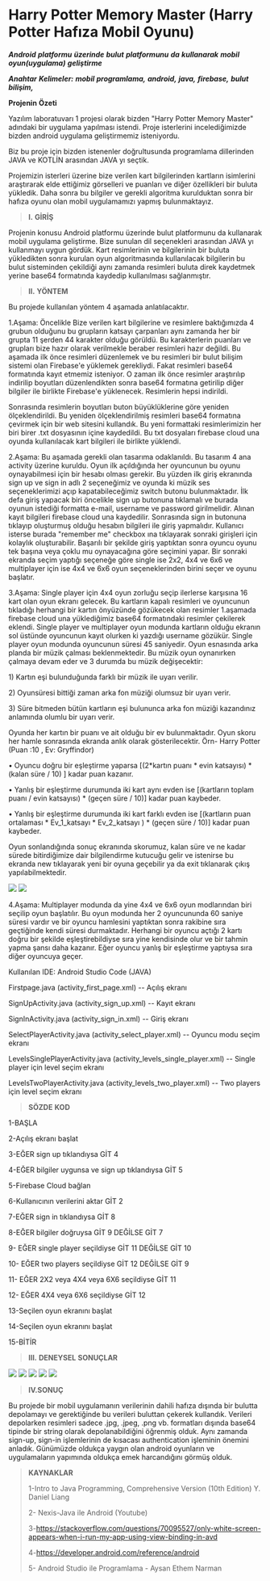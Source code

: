 
# Harry Potter Memory Master (Harry Potter Hafıza Mobil Oyunu)


***Android*** ***platformu*** ***üzerinde*** ***bulut***
***platformunu*** ***da*** ***kullanarak*** ***mobil***
***oyun(uygulama)*** ***geliştirme***

***Anahtar*** ***Kelimeler:*** ***mobil*** ***programlama,***
***android,*** ***java,*** ***firebase,*** ***bulut*** ***bilişim,***

**Projenin** **Özeti**

Yazılım laboratuvarı 1 projesi olarak bizden "Harry Potter Memory
Master" adındaki bir uygulama yapılması istendi. Proje isterlerini
incelediğimizde bizden android uygulama geliştirmemiz isteniyordu.

Biz bu proje için bizden istenenler doğrultusunda programlama
dillerinden JAVA ve KOTLİN arasından JAVA yı seçtik.

Projemizin isterleri üzerine bize verilen kart bilgilerinden kartların
isimlerini araştırarak elde ettiğimiz görselleri ve puanları ve diğer
özellikleri bir buluta yükledik. Daha sonra bu bilgiler ve gerekli
algoritma kurulduktan sonra bir hafıza oyunu olan mobil uygulamamızı
yapmış bulunmaktayız.

> **I.** **GİRİŞ**

Projenin konusu Android platformu üzerinde bulut platformunu da
kullanarak mobil uygulama geliştirme. Bize sunulan dil seçenekleri
arasından JAVA yı kullanmayı uygun gördük. Kart resimlerinin ve
bilgilerinin bir buluta yükledikten sonra kurulan oyun algoritmasında
kullanılacak bilgilerin bu bulut sisteminden çekildiği aynı zamanda
resimleri buluta direk kaydetmek yerine base64 formatında kaydedip
kullanılması sağlanmıştır.

> **II.** **YÖNTEM**

Bu projede kullanılan yöntem 4 aşamada anlatılacaktır.

1.Aşama: Öncelikle Bize verilen kart bilgilerine ve resimlere
baktığımızda 4 grubun olduğunu bu grupların katsayı çarpanları aynı
zamanda her bir grupta 11 şerden 44 karakter olduğu görüldü. Bu
karakterlerin puanları ve grupları bize hazır olarak verilmekle beraber
resimleri hazır değildi. Bu aşamada ilk önce resimleri düzenlemek ve bu
resimleri bir bulut bilişim sistemi olan Firebase'e yüklemek gerekliydi.
Fakat resimleri base64 formatında kayıt etmemiz isteniyor. O zaman ilk
önce resimler araştırılıp indirilip boyutları düzenlendikten sonra
base64 formatına getirilip diğer bilgiler ile birlikte Firebase'e
yüklenecek. Resimlerin hepsi indirildi.

Sonrasında resimlerin boyutları buton büyüklüklerine göre yeniden
ölçeklendirildi. Bu yeniden ölçeklendirilmiş resimleri base64 formatına
çevirmek için bir web sitesini kullandık. Bu yeni formattaki
resimlerimizin her biri birer .txt dosyasının içine kaydedildi. Bu txt
dosyaları firebase cloud una oyunda kullanılacak kart bilgileri ile
birlikte yüklendi.

2.Aşama: Bu aşamada gerekli olan tasarıma odaklanıldı. Bu tasarım 4 ana
activity üzerine kuruldu. Oyun ilk açıldığında her oyuncunun bu oyunu
oynayabilmesi için bir hesabı olması gerekir. Bu yüzden ilk giriş
ekranında sign up ve sign in adlı 2 seçeneğimiz ve oyunda ki müzik ses
seçeneklerimizi açıp kapatabileceğimiz switch butonu bulunmaktadır. İlk
defa giriş yapacak biri öncelikle sign up butonuna tıklamalı ve burada
oyunun istediği formatta e-mail, username ve password girilmelidir.
Alınan kayıt bilgileri firebase cloud una kaydedilir. Sonrasında sign in
butonuna tıklayıp oluşturmuş olduğu hesabın bilgileri ile giriş
yapmalıdır. Kullanıcı isterse burada "remember me" checkbox ına
tıklayarak sonraki girişleri için kolaylık oluşturabilir. Başarılı bir
şekilde giriş yaptıktan sonra oyuncu oyunu tek başına veya çoklu mu
oynayacağına göre seçimini yapar. Bir sonraki ekranda seçim yaptığı
seçeneğe göre single ise 2x2, 4x4 ve 6x6 ve multiplayer için ise 4x4 ve
6x6 oyun seçeneklerinden birini seçer ve oyunu başlatır.

3.Aşama: Single player için 4x4 oyun zorluğu seçip ilerlerse karşısına
16 kart olan oyun ekranı gelecek. Bu kartların kapalı resimleri ve
oyuncunun tıkladığı herhangi bir kartın önyüzünde gözükecek olan
resimler 1.aşamada firebase cloud una yüklediğimiz base64 formatındaki
resimler çekilerek eklendi. Single player ve multiplayer oyun modunda
kartların olduğu ekranın sol üstünde oyuncunun kayıt olurken ki yazdığı
username gözükür. Single player oyun modunda oyuncunun süresi 45
saniyedir. Oyun esnasında arka planda bir müzik çalması beklenmektedir. 
Bu müzik oyun oynanırken çalmaya devam eder ve 3 durumda bu müzik değişecektir:

1\) Kartın eşi bulunduğunda farklı bir müzik ile uyarı verilir. 

2\) Oyunsüresi bittiği zaman arka fon müziği olumsuz bir uyarı verir.

3\) Süre bitmeden bütün kartların eşi bulununca arka fon müziği
kazandınız anlamında olumlu bir uyarı verir.

Oyunda her kartın bir puanı ve ait olduğu bir ev bulunmaktadır. Oyun
skoru her hamle sonrasında ekranda anlık olarak gösterilecektir. Örn-
Harry Potter (Puan :10 , Ev: Gryffindor)

• Oyuncu doğru bir eşleştirme yaparsa \[(2\*kartın puanı \* evin
katsayısı) \* (kalan süre / 10) \] kadar puan kazanır.

• Yanlış bir eşleştirme durumunda iki kart aynı evden ise \[(kartların
toplam puanı / evin katsayısı) \* (geçen süre / 10)\] kadar puan
kaybeder.

• Yanlış bir eşleştirme durumunda iki kart farklı evden ise \[(kartların
puan ortalaması \* Ev_1_katsayı \* Ev_2_katsayı ) \* (geçen süre / 10)\]
kadar puan kaybeder.

Oyun sonlandığında sonuç ekranında skorumuz, kalan
süre ve ne kadar sürede bitirdiğimize dair bilgilendirme kutucuğu gelir
ve istenirse bu ekranda new tıklayarak yeni bir oyuna geçebilir ya da
exit tıklanarak çıkış yapılabilmektedir.





![](images/g13lx130.png)
![](images/zgd5dcwk.png)

4.Aşama: Multiplayer modunda da yine 4x4 ve 6x6 oyun modlarından biri
seçilip oyun başlatılır. Bu oyun modunda her 2 oyuncununda 60 saniye
süresi vardır ve bir oyuncu hamlesini yaptıktan sonra rakibine sıra
geçtiğinde kendi süresi durmaktadır. Herhangi bir oyuncu açtığı 2 kartı
doğru bir şekilde eşleştirebildiyse sıra yine kendisinde olur ve bir
tahmin yapma şansı daha kazanır. Eğer oyuncu yanlış bir eşleştirme
yaptıysa sıra diğer oyuncuya geçer.

Kullanılan IDE: Android Studio Code (JAVA)

Firstpage.java (activity_first_page.xml) -- Açılış ekranı

SignUpActivity.java (activity_sign_up.xml) -- Kayıt ekranı

SignInActivity.java (activity_sign_in.xml) -- Giriş ekranı

SelectPlayerActivity.java (activity_select_player.xml) -- Oyuncu modu
seçim ekranı

LevelsSinglePlayerActivity.java (activity_levels_single_player.xml) --
Single player için level seçim ekranı

LevelsTwoPlayerActivity.java (activity_levels_two_player.xml) -- Two
players için level seçim ekranı

> **SÖZDE** **KOD**

1-BAŞLA

2-Açılış ekranı başlat

3-EĞER sign up tıklandıysa GİT 4

4-EĞER bilgiler uygunsa ve sign up tıklandıysa GİT 5

5-Firebase Cloud bağlan

6-Kullanıcının verilerini aktar GİT 2

7-EĞER sign in tıklandıysa GİT 8

8-EĞER bilgiler doğruysa GİT 9 DEĞİLSE GİT 7

9- EĞER single player seçildiyse GİT 11 DEĞİLSE GİT 10

10- EĞER two players seçildiyse GİT 12 DEĞİLSE GİT 9

11- EĞER 2X2 veya 4X4 veya 6X6 seçildiyse GİT 11

12- EĞER 4X4 veya 6X6 seçildiyse GİT 12

13-Seçilen oyun ekranını başlat

14-Seçilen oyun ekranını başlat

15-BİTİR

> **III.** **DENEYSEL** **SONUÇLAR**



![](images/czlwchrs.png)
![](images/r2pr1jqs.png)
![](images/hn5c4ezh.png)
![](images/5gp03wls.png)
![](images/h1qvrdwa.png)

> **IV.SONUÇ**

Bu projede bir mobil uygulamanın verilerinin dahili hafıza dışında bir
bulutta depolamayı ve gerektiğinde bu verileri buluttan çekerek
kullandık. Verileri depolarken resimleri sadece .jpg, .jpeg, .png vb.
formatları dışında base64 tipinde bir string olarak depolanabildiğini
öğrenmiş olduk. Aynı zamanda sign-up, sign-in işlemlerinin de kısacası
authentication işleminin önemini anladık. Günümüzde oldukça yaygın olan
android oyunların ve uygulamaların yapımında oldukça emek harcandığını
görmüş olduk.

> **KAYNAKLAR**
>
> 1-Intro to Java Programming, Comprehensive Version (10th Edition) Y.
> Daniel Liang
>
> 2- Nexis-Java ile Android (Youtube)
>
> 3-https://stackoverflow.com/questions/70095527/only-white-screen-appears-when-i-run-my-app-using-view-binding-in-avd
>
> 4-https://developer.android.com/reference/android
>
> 5- Android Studio ile Programlama - Aysan Ethem Narman
>

